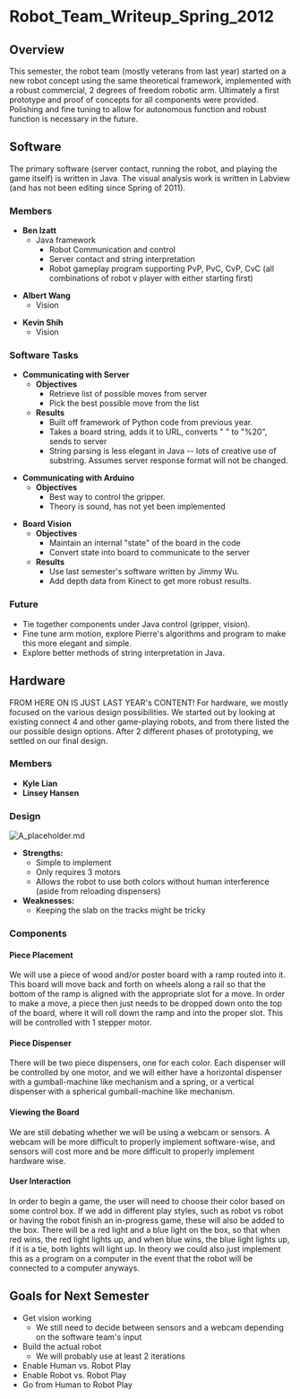 Robot\_Team\_Writeup\_Spring\_2012
==================================

Overview
--------

This semester, the robot team (mostly veterans from last year) started on a new robot concept using the same theoretical framework, implemented with a robust commercial, 2 degrees of freedom robotic arm. Ultimately a first prototype and proof of concepts for all components were provided. Polishing and fine tuning to allow for autonomous function and robust function is necessary in the future.

Software
--------

The primary software (server contact, running the robot, and playing the game itself) is written in Java. The visual analysis work is written in Labview (and has not been editing since Spring of 2011).

### Members

-   **Ben Izatt**
    -   Java framework
        -   Robot Communication and control
        -   Server contact and string interpretation
        -   Robot gameplay program supporting PvP, PvC, CvP, CvC (all combinations of robot v player with either starting first)

<!-- -->

-   **Albert Wang**
    -   Vision

<!-- -->

-   **Kevin Shih**
    -   Vision

### Software Tasks

-   **Communicating with Server**
    -   **Objectives**
        -   Retrieve list of possible moves from server
        -   Pick the best possible move from the list
    -   **Results**
        -   Built off framework of Python code from previous year.
        -   Takes a board string, adds it to URL, converts " " to "%20", sends to server
        -   String parsing is less elegant in Java -- lots of creative use of substring. Assumes server response format will not be changed.

<!-- -->

-   **Communicating with Arduino**
    -   **Objectives**
        -   Best way to control the gripper.
        -   Theory is sound, has not yet been implemented

<!-- -->

-   **Board Vision**
    -   **Objectives**
        -   Maintain an internal "state" of the board in the code
        -   Convert state into board to communicate to the server
    -   **Results**
        -   Use last semester's software written by Jimmy Wu.
        -   Add depth data from Kinect to get more robust results.

### Future

-   Tie together components under Java control (gripper, vision).
-   Fine tune arm motion, explore Pierre's algorithms and program to make this more elegant and simple.
-   Explore better methods of string interpretation in Java.

Hardware
--------

FROM HERE ON IS JUST LAST YEAR's CONTENT! For hardware, we mostly focused on the various design possibilities. We started out by looking at existing connect 4 and other game-playing robots, and from there listed the our possible design options. After 2 different phases of prototyping, we settled on our final design.

### Members

-   **Kyle Lian**
-   **Linsey Hansen**

### Design

![A\_placeholder.md](FinalDesign.png "A_placeholder.md")

-   **Strengths:**
    -   Simple to implement
    -   Only requires 3 motors
    -   Allows the robot to use both colors without human interference (aside from reloading dispensers)
-   **Weaknesses:**
    -   Keeping the slab on the tracks might be tricky

### Components

#### Piece Placement

We will use a piece of wood and/or poster board with a ramp routed into it. This board will move back and forth on wheels along a rail so that the bottom of the ramp is aligned with the appropriate slot for a move. In order to make a move, a piece then just needs to be dropped down onto the top of the board, where it will roll down the ramp and into the proper slot. This will be controlled with 1 stepper motor.

#### Piece Dispenser

There will be two piece dispensers, one for each color. Each dispenser will be controlled by one motor, and we will either have a horizontal dispenser with a gumball-machine like mechanism and a spring, or a vertical dispenser with a spherical gumball-machine like mechanism.

#### Viewing the Board

We are still debating whether we will be using a webcam or sensors. A webcam will be more difficult to properly implement software-wise, and sensors will cost more and be more difficult to properly implement hardware wise.

#### User Interaction

In order to begin a game, the user will need to choose their color based on some control box. If we add in different play styles, such as robot vs robot or having the robot finish an in-progress game, these will also be added to the box. There will be a red light and a blue light on the box, so that when red wins, the red light lights up, and when blue wins, the blue light lights up, if it is a tie, both lights will light up. In theory we could also just implement this as a program on a computer in the event that the robot will be connected to a computer anyways.

Goals for Next Semester
-----------------------

-   Get vision working
    -   We still need to decide between sensors and a webcam depending on the software team's input
-   Build the actual robot
    -   We will probably use at least 2 iterations
-   Enable Human vs. Robot Play
-   Enable Robot vs. Robot Play
-   Go from Human to Robot Play

